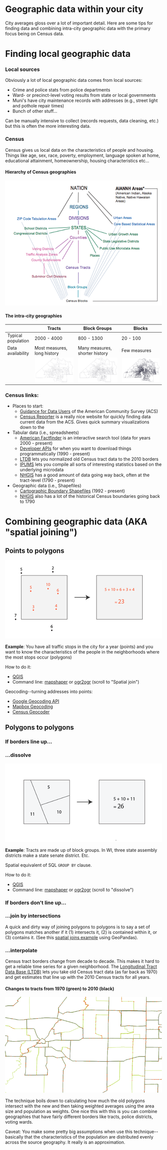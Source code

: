 # Geographic data within your city

City averages gloss over a lot of important detail. Here are some tips for finding data and combining intra-city geographic data with the primary focus being on Census data.

# Finding local geographic data

### Local sources
Obviously a lot of local geographic data comes from local sources:
- Crime and police stats from police departments
- Ward- or precinct-level voting results from state or local governments
- Muni's have city maintenance records with addresses (e.g., street light and pothole repair times)
- Bunch of other stuff...

Can be manually intensive to collect (records requests, data cleaning, etc.) but this is often the more interesting data.

### Census
Census gives us local data on the characteristics of people and housing. Things like age, sex, race, poverty, employment, language spoken at home, educational attainment, homeownership, housing characteristics etc...

#### Hierarchy of Census geographies
![Hierarchy of Census geographies](media/census-hierarchy.png)

#### The intra-city geographies

|    | Tracts | Block Groups | Blocks |
| ---| ------ | ------------ | ------ |
| Typical population | 2000 - 4000 | 800 - 1300 | 20 - 100 |
| Data availability | Most measures, long history | Many measures, shorter history | Few measures |
| | ![Census tracts](media/tracts.png) | ![Census block groups](media/block-groups.png) | ![Census blocks](media/blocks.png) |

### Census links:
- Places to start:
    - [Guidance for Data Users](https://www.census.gov/programs-surveys/acs/guidance.html) of the American Community Survey (ACS)
    - [Census Reporter](https://censusreporter.org/) is a really nice website for quickly finding data current data from the ACS. Gives quick summary visualizations down to the 
- Tabular data (i.e., spreadsheets)
    - [American Factfinder](https://factfinder.census.gov/faces/nav/jsf/pages/index.xhtml) is an interactive search tool (data for years 2000 - present)
    - [Developer APIs](https://www.census.gov/developers/) for when you want to download things programmatically (1990 - present)
    - [LTDB](https://s4.ad.brown.edu/projects/diversity/Researcher/Bridging.htm) lets you normalized old Census tract data to the 2010 borders
    - [IPUMS](https://usa.ipums.org/usa/) lets you compile all sorts of interesting statistics based on the underlying microdata
    - [NHGIS](https://www.nhgis.org/) has a good amount of data going way back, often at the tract-level (1790 - present)
- Geographic data (i.e., Shapefiles)
    - [Cartographic Boundary Shapefiles](https://www.census.gov/geo/maps-data/data/tiger-cart-boundary.html) (1992 - present)
    - [NHGIS](https://www.nhgis.org/) also has a lot of the historical Census boundaries going back to 1790

# Combining geographic data (AKA "spatial joining")

## Points to polygons

![Points in polygon](media/point-in-polygon.png)

**Example**: 
You have all traffic stops in the city for a year (points) and you want to know the characteristics of the people in the neighborhoods where the most stops occur (polygons)

How to do it:
- [QGIS](http://www.qgistutorials.com/en/docs/performing_spatial_joins.html)
- Command line: [mapshaper](https://github.com/mbloch/mapshaper/wiki/Command-Reference#-join) or [ogr2ogr](https://github.com/dwtkns/gdal-cheat-sheet) (scroll to "Spatial join")

Geocoding--turning addresses into points: 
- [Google Geocoding API](https://developers.google.com/maps/documentation/geocoding/intro)
- [Mapbox Geocoding](https://www.mapbox.com/geocoding/)
- [Census Geocoder](https://geocoding.geo.census.gov/)

## Polygons to polygons

### If borders line up...

### ...dissolve
![Dissolving geography](media/dissolve.png)

**Example**: Tracts are made up of block groups. In WI, three state assembly districts make a state senate district. Etc.

Spatial equivalent of SQL `GROUP BY` clause.

How to do it:
- [QGIS](https://plugins.qgis.org/plugins/DissolveWithStats/)
- Command line: [mapshaper](https://github.com/mbloch/mapshaper/wiki/Command-Reference#-dissolve) or [ogr2ogr](https://github.com/dwtkns/gdal-cheat-sheet) (scroll to "dissolve")

### If borders don't line up...

### ...join by intersections

A quick and dirty way of joining polygons to polygons is to say a set of polygons matches another if it (1) intersects it, (2) is contained within it, or (3) contains it. (See this [spatial joins example](http://geopandas.org/mergingdata.html#spatial-joins) using GeoPandas).

### ...interpolate 

Census tract borders change from decade to decade. This makes it hard to get a reliable time series for a given neighborhood. The [Longitudinal Tract Data Base (LTDB)](https://s4.ad.brown.edu/projects/diversity/Researcher/Bridging.htm) lets you take old Census tract data (as far back as 1970) and get estimates that line up with the 2010 Census tracts for all years.

#### Changes to tracts from 1970 (green) to 2010 (black)
![Tract changes](media/tract-changes.png)

The technique boils down to calculating how much the old polygons intersect with the new and then taking weighted averages using the area size and population as weights. One nice this with this is you can combine geographies that have fairly different borders like tracts, police districts, voting wards.

Caveat: You make some pretty big assumptions when use this technique--basically that the characteristics of the population are distributed evenly across the source geography. It really is an approximation.
